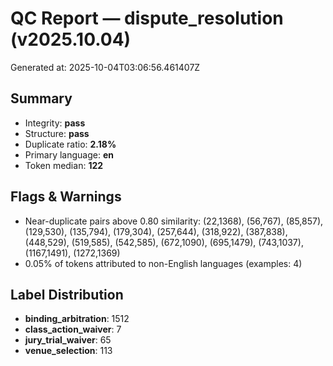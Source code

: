 # QC Report — dispute_resolution (v2025.10.04)

Generated at: 2025-10-04T03:06:56.461407Z

## Summary
- Integrity: **pass**
- Structure: **pass**
- Duplicate ratio: **2.18%**
- Primary language: **en**
- Token median: **122**

## Flags & Warnings
- Near-duplicate pairs above 0.80 similarity: (22,1368), (56,767), (85,857), (129,530), (135,794), (179,304), (257,644), (318,922), (387,838), (448,529), (519,585), (542,585), (672,1090), (695,1479), (743,1037), (1167,1491), (1272,1369)
- 0.05% of tokens attributed to non-English languages (examples: 4)

## Label Distribution
- **binding_arbitration**: 1512
- **class_action_waiver**: 7
- **jury_trial_waiver**: 65
- **venue_selection**: 113

